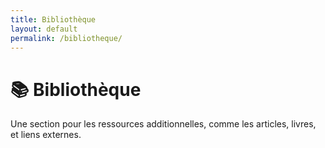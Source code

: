 ```yaml
---
title: Bibliothèque
layout: default
permalink: /bibliotheque/
---
```


# 📚 Bibliothèque

Une section pour les ressources additionnelles, comme les articles, livres, et liens externes.

